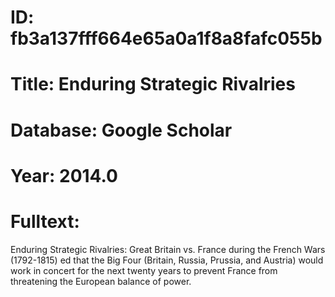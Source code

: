 # ID: fb3a137fff664e65a0a1f8a8fafc055b
# Title: Enduring Strategic Rivalries
# Database: Google Scholar
# Year: 2014.0
# Fulltext:
Enduring Strategic Rivalries: Great Britain vs. France during the French Wars (1792-1815) ed that the Big Four (Britain, Russia, Prussia, and Austria) would work in concert for the next twenty years to prevent France from threatening the European balance of power.